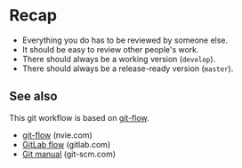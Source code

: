 # Recap

* Everything you do has to be reviewed by someone else.
* It should be easy to review other people's work.
* There should always be a working version (`develop`).
* There should always be a release-ready version (`master`).

## See also

This git workflow is based on [git-flow].

- [git-flow]() (nvie.com)
- [GitLab flow](https://about.gitlab.com/2014/09/29/gitlab-flow/) (gitlab.com)
- [Git manual]() (git-scm.com)

[git-flow]: http://nvie.com/posts/a-successful-git-branching-model/
[Git manual]: https://git-scm.com/documentation
